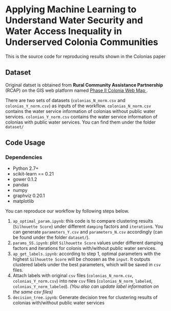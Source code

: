 # Applying Machine Learning to Understand Water Security and Water Access Inequality in Underserved Colonia Communities
This is the source code for reproducing results shown in the Colonias paper

## Dataset
Original datset is obtained from **Rural Community Assistance Partnership** (RCAP) on the GIS web platform named [Phase II Colonia Web Map ](https://crginc.maps.arcgis.com/apps/webappviewer/index.html?id=1d3a4eefcaee45519603e4aac90a223e).

There are two sets of datasets (`colonias_N_norm.csv` and `colonias_Y_norm.csv`) as inputs of the workflow. `colonias_N_norm.csv` contains the water service information of colonias without public water services. `colonias_Y_norm.csv` contains the water service information of colonias with public water services. You can find them under the folder `dataset/`

## Code Usage
### Dependencies
- Python 2.7+
- scikit-learn == 0.21
- gower 0.1.2
- pandas
- numpy
- graphviz 0.20.1
- matplotlib

You can reproduce our workflow by following steps below.
1. `ap_optimal_param.ipynb`: this code is to compare clustering results (`Silhouette Score`) under different `damping` factors and `iteration`s. You can generate `parameters_Y.csv` and `parameters_N.csv` accordingly (can be found under the folder `dataset/`).
2. `params_SS.ipynb`: plot `Silhouette Score` values under different damping factors and iterations for colonis with/without public water services.
3. `ap_get_labels.ipynb`: according to step 1, optimal parameters with the highest `Silhouette Score` will be choosen as the `input`. It outputs clustered labels under the best parameters, which will be saved in `csv` files.
4. Attach labels with original `csv` files (`colonias_N_norm.csv`, `colonias_Y_norm.csv`) into new `csv` files (`colonias_N_norm_labeled`, `colonias_Y_norm_labeled`). *(You also can update label information on the same csv files)*
5. `decision_tree.ipynb`: Generate decision tree for clustering results of colonias with/without public water services


